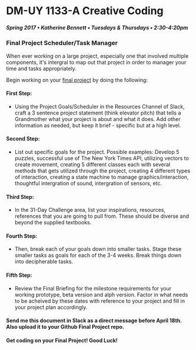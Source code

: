 # DM-UY 1133-A Creative Coding
##### Spring 2017 • Katherine Bennett • Tuesdays & Thursdays • 2:30-4:20pm 

### Final Project Scheduler/Task Manager

 When ever working on a large project, especially one that involved multiple components, it's intergral to map out that project in order to manager your time and tasks appropriately.

Begin working on your [final project](Final_Project.md) by doing the following: 

#### First Step:
* Using the Project Goals/Scheduler in the Resources Channel of Slack, craft a 3 sentence project statement (think elevator pitch) that tells a Grandmother what your project is about and what it does. Add other information as needed, but keep it brief - specific but at a high level. 

#### Second Step:
* List out specific goals for the project. Possible examples: Develop 5 puzzles, successful use of The New York Times API, utilizing vectors to create movement, creating 5 different classes each with several methods that gets utilized through the project, creating 4 different types of interaction, creating a state machine to manage graphics/interaction, thoughtful intergration of sound, intergration of sensors, etc. 


#### Third Step:
* In the 31-Day Challenge area, list your inspirations, resources, references that you are going to pull from. These should be diverse and beyond the supplied textbooks.

 	    
#### Fourth Step:
* Then, break each of your goals down into smaller tasks. Stage these smaller tasks as goals for each of the 3-4 weeks. Break things down into decipherable tasks. 


#### Fifth Step:
* Review the Final Briefing for the milestone requirements for your working prototype, beta version and alph version. Factor in what needs to be acheived by these dates with reference to your project and fill in your project plan accordingly.
 	   

#### Send me this document in Slack as a direct message before April 18th. Also upload it to your Github Final Project repo. 

#### Get coding on your Final Project!  Good Luck!
